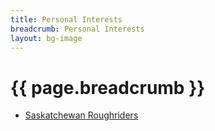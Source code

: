 ```yaml
---
title: Personal Interests
breadcrumb: Personal Interests
layout: bg-image
---
```

<div class="bg-light mb-2 p-3">
  <h1>
    {{ page.breadcrumb }}
  </h1>
</div>

<ul>
  <li>
    <a href="skriders.html">
      Saskatchewan Roughriders
    </a>
  </li>
</ul>
